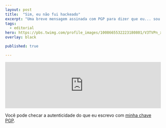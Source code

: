 ```yaml
---
layout: post
title:  "Sim, eu não fui hackeado"
excerpt: "Uma breve mensagem assinada com PGP para dizer que eu... sou eu. <br/><br/>"
tags:
  - editorial
hero: https://pbs.twimg.com/profile_images/1008665532223180801/V3TVPn_x.jpg
overlay: black

published: true

---
```


<iframe src="https://pastebin.com/embed_iframe/9g13bBTz" style="border:none;width:100%"></iframe>

Você pode checar a autenticidade do que eu escrevo com [minha chave PGP](https://keybase.io/guedesnt).